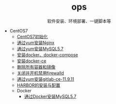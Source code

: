 <h1 align="center"> ops </h1>
<p align="center"> 
软件安装、环境部署、一键脚本等 
</p>

- CentOS7
  - [CentOS7初始化](common-software-install)
  - [通过yum安装Nginx](nginx-yum-install)
  - [通过yum安装MySQL5.7](mysql57-yum-install)
  - [安装docker、docker-compose](docker-yum-install)
  - [安装docker-ce](docker-ce-yum-install)
  - [删除所有容器和镜像](docker-rm-all)
  - [关闭并开机禁用firewalld](firewalld-disable)
  - [通过yum安装gitlab-ce-11.9.11](gitlab-ce-11.9.11-yum-install)
  - [HARBOR的安装与配置](harbor-install)
  - Docker
    - [通过Docker安装MySQL5.7](docker/mysql57-docker-install)
    